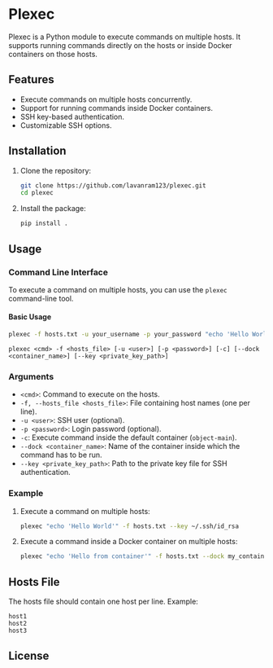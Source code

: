 # Plexec

Plexec is a Python module to execute commands on multiple hosts. It supports running commands directly on the hosts or inside Docker containers on those hosts.

## Features

- Execute commands on multiple hosts concurrently.
- Support for running commands inside Docker containers.
- SSH key-based authentication.
- Customizable SSH options.

## Installation

1. Clone the repository:
    ```sh
    git clone https://github.com/lavanram123/plexec.git
    cd plexec
    ```

2. Install the package:
    ```sh
    pip install .
    ```

## Usage

### Command Line Interface

To execute a command on multiple hosts, you can use the `plexec` command-line tool.

#### Basic Usage

```sh
plexec -f hosts.txt -u your_username -p your_password "echo 'Hello World'"
```
```
plexec <cmd> -f <hosts_file> [-u <user>] [-p <password>] [-c] [--dock <container_name>] [--key <private_key_path>]
```

### Arguments

- `<cmd>`: Command to execute on the hosts.
- `-f, --hosts_file <hosts_file>`: File containing host names (one per line).
- `-u <user>`: SSH user (optional).
- `-p <password>`: Login password (optional).
- `-c`: Execute command inside the default container (`object-main`).
- `--dock <container_name>`: Name of the container inside which the command has to be run.
- `--key <private_key_path>`: Path to the private key file for SSH authentication.

### Example

1. Execute a command on multiple hosts:
    ```sh
    plexec "echo 'Hello World'" -f hosts.txt --key ~/.ssh/id_rsa
    ```

2. Execute a command inside a Docker container on multiple hosts:
    ```sh
    plexec "echo 'Hello from container'" -f hosts.txt --dock my_container --key ~/.ssh/id_rsa
    ```

## Hosts File

The hosts file should contain one host per line. Example:

```
host1
host2
host3
```

## License
